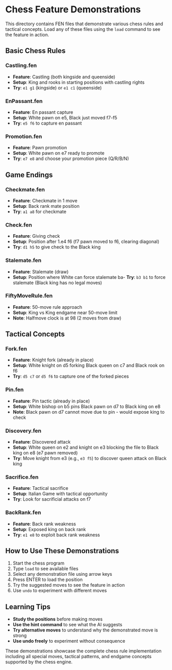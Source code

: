 # Chess Feature Demonstrations

This directory contains FEN files that demonstrate various chess rules and tactical concepts. Load any of these files using the `load` command to see the feature in action.

## Basic Chess Rules

### **Castling.fen**
- **Feature**: Castling (both kingside and queenside)
- **Setup**: King and rooks in starting positions with castling rights
- **Try**: `e1 g1` (kingside) or `e1 c1` (queenside)

### **EnPassant.fen**
- **Feature**: En passant capture
- **Setup**: White pawn on e5, Black just moved f7-f5
- **Try**: `e5 f6` to capture en passant

### **Promotion.fen**
- **Feature**: Pawn promotion
- **Setup**: White pawn on e7 ready to promote
- **Try**: `e7 e8` and choose your promotion piece (Q/R/B/N)

## Game Endings

### **Checkmate.fen**
- **Feature**: Checkmate in 1 move
- **Setup**: Back rank mate position
- **Try**: `a1 a8` for checkmate

### **Check.fen**
- **Feature**: Giving check
- **Setup**: Position after 1.e4 f6 (f7 pawn moved to f6, clearing diagonal)
- **Try**: `d1 h5` to give check to the Black king

### **Stalemate.fen**
- **Feature**: Stalemate (draw)
- **Setup**: Position where White can force stalemate
ba- **Try**: `b3 b1` to force stalemate (Black king has no legal moves)

### **FiftyMoveRule.fen**
- **Feature**: 50-move rule approach
- **Setup**: King vs King endgame near 50-move limit
- **Note**: Halfmove clock is at 98 (2 moves from draw)

## Tactical Concepts

### **Fork.fen**
- **Feature**: Knight fork (already in place)
- **Setup**: White knight on d5 forking Black queen on c7 and Black rook on f6
- **Try**: `d5 c7` or `d5 f6` to capture one of the forked pieces

### **Pin.fen**
- **Feature**: Pin tactic (already in place)
- **Setup**: White bishop on b5 pins Black pawn on d7 to Black king on e8
- **Note**: Black pawn on d7 cannot move due to pin - would expose king to check

### **Discovery.fen**
- **Feature**: Discovered attack
- **Setup**: White queen on e2 and knight on e3 blocking the file to Black king on e8 (e7 pawn removed)
- **Try**: Move knight from e3 (e.g., `e3 f5`) to discover queen attack on Black king

### **Sacrifice.fen**
- **Feature**: Tactical sacrifice
- **Setup**: Italian Game with tactical opportunity
- **Try**: Look for sacrificial attacks on f7

### **BackRank.fen**
- **Feature**: Back rank weakness
- **Setup**: Exposed king on back rank
- **Try**: `e1 e8` to exploit back rank weakness

## How to Use These Demonstrations

1. Start the chess program
2. Type `load` to see available files
3. Select any demonstration file using arrow keys
4. Press ENTER to load the position
5. Try the suggested moves to see the feature in action
6. Use `undo` to experiment with different moves

## Learning Tips

- **Study the positions** before making moves
- **Use the hint command** to see what the AI suggests
- **Try alternative moves** to understand why the demonstrated move is strong
- **Use undo freely** to experiment without consequence

These demonstrations showcase the complete chess rule implementation including all special moves, tactical patterns, and endgame concepts supported by the chess engine.